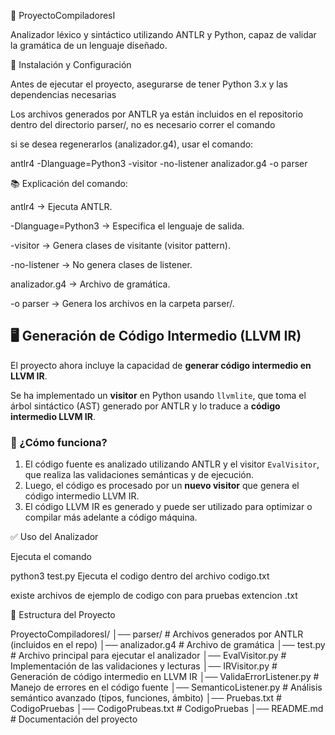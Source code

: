 📌 ProyectoCompiladoresI

Analizador léxico y sintáctico utilizando ANTLR y Python, capaz de validar la gramática de un lenguaje diseñado.

🚀 Instalación y Configuración

Antes de ejecutar el proyecto, asegurarse de tener Python 3.x y las dependencias necesarias 

Los archivos generados por ANTLR ya están incluidos en el repositorio dentro del directorio parser/, no es necesario correr el comando

si se  desea regenerarlos  (analizador.g4), usar el comando:

antlr4 -Dlanguage=Python3 -visitor -no-listener analizador.g4 -o parser

📚 Explicación del comando:

antlr4 → Ejecuta ANTLR.

-Dlanguage=Python3 → Especifica el lenguaje de salida.

-visitor → Genera clases de visitante (visitor pattern).

-no-listener → No genera clases de listener.

analizador.g4 → Archivo de gramática.

-o parser → Genera los archivos en la carpeta parser/.


## 🖥️ Generación de Código Intermedio (LLVM IR)
El proyecto ahora incluye la capacidad de **generar código intermedio en LLVM IR**. 

Se ha implementado un **visitor** en Python usando `llvmlite`, que toma el árbol sintáctico (AST) generado por ANTLR y lo traduce a **código intermedio LLVM IR**.

### 🚀 ¿Cómo funciona?

1. El código fuente es analizado utilizando ANTLR y el visitor `EvalVisitor`, que realiza las validaciones semánticas y de ejecución.
2. Luego, el código es procesado por un **nuevo visitor** que genera el código intermedio LLVM IR.
3. El código LLVM IR es generado y puede ser utilizado para optimizar o compilar más adelante a código máquina.



✅ Uso del Analizador

Ejecuta el comando

python3 test.py 
Ejecuta el codigo dentro del archivo codigo.txt

existe archivos de ejemplo de codigo con para pruebas extencion .txt



📂 Estructura del Proyecto

ProyectoCompiladoresI/
│── parser/                  # Archivos generados por ANTLR (incluidos en el repo)
│── analizador.g4            # Archivo de gramática
│── test.py                  # Archivo principal para ejecutar el analizador
│── EvalVisitor.py           # Implementación de las validaciones y lecturas
│── IRVisitor.py             # Generación de código intermedio en LLVM IR
│── ValidaErrorListener.py   # Manejo de errores en el código fuente
│── SemanticoListener.py     # Análisis semántico avanzado (tipos, funciones, ámbito)
│── Pruebas.txt              # CodigoPruebas
│── CodigoPrubeas.txt        # CodigoPruebas
│── README.md                # Documentación del proyecto


